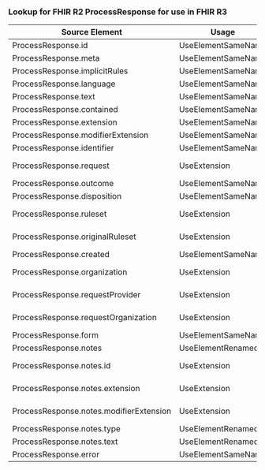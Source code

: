### Lookup for FHIR R2 ProcessResponse for use in FHIR R3

| Source Element | Usage | Target |
| -------------- | ----- | ------ |
| ProcessResponse.id | UseElementSameName | ProcessResponse.id |
| ProcessResponse.meta | UseElementSameName | ProcessResponse.meta |
| ProcessResponse.implicitRules | UseElementSameName | ProcessResponse.implicitRules |
| ProcessResponse.language | UseElementSameName | ProcessResponse.language |
| ProcessResponse.text | UseElementSameName | ProcessResponse.text |
| ProcessResponse.contained | UseElementSameName | ProcessResponse.contained |
| ProcessResponse.extension | UseElementSameName | ProcessResponse.extension |
| ProcessResponse.modifierExtension | UseElementSameName | ProcessResponse.modifierExtension |
| ProcessResponse.identifier | UseElementSameName | ProcessResponse.identifier |
| ProcessResponse.request | UseExtension | http://hl7.org/fhir/1.0/StructureDefinition/extension-ProcessResponse.request |
| ProcessResponse.outcome | UseElementSameName | ProcessResponse.outcome |
| ProcessResponse.disposition | UseElementSameName | ProcessResponse.disposition |
| ProcessResponse.ruleset | UseExtension | http://hl7.org/fhir/1.0/StructureDefinition/extension-ProcessResponse.ruleset |
| ProcessResponse.originalRuleset | UseExtension | http://hl7.org/fhir/1.0/StructureDefinition/extension-ProcessResponse.originalRuleset |
| ProcessResponse.created | UseElementSameName | ProcessResponse.created |
| ProcessResponse.organization | UseExtension | http://hl7.org/fhir/1.0/StructureDefinition/extension-ProcessResponse.organization |
| ProcessResponse.requestProvider | UseExtension | http://hl7.org/fhir/1.0/StructureDefinition/extension-ProcessResponse.requestProvider |
| ProcessResponse.requestOrganization | UseExtension | http://hl7.org/fhir/1.0/StructureDefinition/extension-ProcessResponse.requestOrganization |
| ProcessResponse.form | UseElementSameName | ProcessResponse.form |
| ProcessResponse.notes | UseElementRenamed | ProcessResponse.processNote |
| ProcessResponse.notes.id | UseExtension | http://hl7.org/fhir/1.0/StructureDefinition/extension-ProcessResponse.notes.id |
| ProcessResponse.notes.extension | UseExtension | http://hl7.org/fhir/1.0/StructureDefinition/extension-ProcessResponse.notes.extension |
| ProcessResponse.notes.modifierExtension | UseExtension | http://hl7.org/fhir/1.0/StructureDefinition/extension-ProcessResponse.notes.modifierExtension |
| ProcessResponse.notes.type | UseElementRenamed | ProcessResponse.processNote.type |
| ProcessResponse.notes.text | UseElementRenamed | ProcessResponse.processNote.text |
| ProcessResponse.error | UseElementSameName | ProcessResponse.error |
